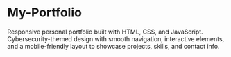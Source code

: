 # My-Portfolio
Responsive personal portfolio built with HTML, CSS, and JavaScript. Cybersecurity-themed design with smooth navigation, interactive elements, and a mobile-friendly layout to showcase projects, skills, and contact info.
